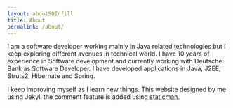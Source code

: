 ```yaml
---
layout: aboutSOInfill
title: About
permalink: /about/
---
```



I am a software developer working mainly in Java related technologies but I keep exploring different avenues in technical world. I have 10 years of experience in Software development and currently working with Deutsche Bank as Software Developer. I have developed applications in Java, J2EE, Struts2, Hibernate and Spring.

I keep improving myself as I learn new things. This website designed by me using Jekyll the comment feature is added using [staticman](https://staticman.net/).

